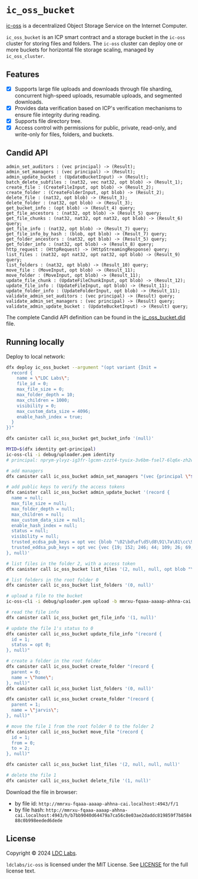 # `ic_oss_bucket`

[ic-oss](https://github.com/ldclabs/ic-oss) is a decentralized Object Storage Service on the Internet Computer.

`ic_oss_bucket` is an ICP smart contract and a storage bucket in the `ic-oss` cluster for storing files and folders. The `ic-oss` cluster can deploy one or more buckets for horizontal file storage scaling, managed by `ic_oss_cluster`.

## Features

- [x] Supports large file uploads and downloads through file sharding, concurrent high-speed uploads, resumable uploads, and segmented downloads.
- [x] Provides data verification based on ICP's verification mechanisms to ensure file integrity during reading.
- [x] Supports file directory tree.
- [x] Access control with permissions for public, private, read-only, and write-only for files, folders, and buckets.

## Candid API

```shell
admin_set_auditors : (vec principal) -> (Result);
admin_set_managers : (vec principal) -> (Result);
admin_update_bucket : (UpdateBucketInput) -> (Result);
batch_delete_subfiles : (nat32, vec nat32, opt blob) -> (Result_1);
create_file : (CreateFileInput, opt blob) -> (Result_2);
create_folder : (CreateFolderInput, opt blob) -> (Result_2);
delete_file : (nat32, opt blob) -> (Result_3);
delete_folder : (nat32, opt blob) -> (Result_3);
get_bucket_info : (opt blob) -> (Result_4) query;
get_file_ancestors : (nat32, opt blob) -> (Result_5) query;
get_file_chunks : (nat32, nat32, opt nat32, opt blob) -> (Result_6) query;
get_file_info : (nat32, opt blob) -> (Result_7) query;
get_file_info_by_hash : (blob, opt blob) -> (Result_7) query;
get_folder_ancestors : (nat32, opt blob) -> (Result_5) query;
get_folder_info : (nat32, opt blob) -> (Result_8) query;
http_request : (HttpRequest) -> (HttpStreamingResponse) query;
list_files : (nat32, opt nat32, opt nat32, opt blob) -> (Result_9) query;
list_folders : (nat32, opt blob) -> (Result_10) query;
move_file : (MoveInput, opt blob) -> (Result_11);
move_folder : (MoveInput, opt blob) -> (Result_11);
update_file_chunk : (UpdateFileChunkInput, opt blob) -> (Result_12);
update_file_info : (UpdateFileInput, opt blob) -> (Result_11);
update_folder_info : (UpdateFolderInput, opt blob) -> (Result_11);
validate_admin_set_auditors : (vec principal) -> (Result) query;
validate_admin_set_managers : (vec principal) -> (Result) query;
validate_admin_update_bucket : (UpdateBucketInput) -> (Result) query;
```

The complete Candid API definition can be found in the [ic_oss_bucket.did](https://github.com/ldclabs/ic-oss/tree/main/src/ic_oss_bucket/ic_oss_bucket.did) file.

## Running locally

Deploy to local network:
```bash
dfx deploy ic_oss_bucket --argument "(opt variant {Init =
  record {
    name = \"LDC Labs\";
    file_id = 0;
    max_file_size = 0;
    max_folder_depth = 10;
    max_children = 1000;
    visibility = 0;
    max_custom_data_size = 4096;
    enable_hash_index = true;
  }
})"

dfx canister call ic_oss_bucket get_bucket_info '(null)'

MYID=$(dfx identity get-principal)
ic-oss-cli -i debug/uploader.pem identity
# principal: nprym-ylvyz-ig3fr-lgcmn-zzzt4-tyuix-3v6bm-fsel7-6lq6x-zh2w7-zqe

# add managers
dfx canister call ic_oss_bucket admin_set_managers "(vec {principal \"$MYID\"; principal \"nprym-ylvyz-ig3fr-lgcmn-zzzt4-tyuix-3v6bm-fsel7-6lq6x-zh2w7-zqe\"})"

# add public keys to verify the access tokens
dfx canister call ic_oss_bucket admin_update_bucket '(record {
  name = null;
  max_file_size = null;
  max_folder_depth = null;
  max_children = null;
  max_custom_data_size = null;
  enable_hash_index = null;
  status = null;
  visibility = null;
  trusted_ecdsa_pub_keys = opt vec {blob "\02\bd\ef\d5\d8\91\7a\81\cc\91\60\ba\19\95\69\d4\47\d9\d4\7e\e6\71\6c\b8\dc\18\aa\d2\be\8c\4c\cd\eb"};
  trusted_eddsa_pub_keys = opt vec {vec {19; 152; 246; 44; 109; 26; 69; 124; 81; 186; 106; 75; 95; 61; 189; 47; 105; 252; 169; 50; 22; 33; 141; 200; 153; 126; 65; 107; 209; 125; 147; 202}};
}, null)'

# list files in the folder 2, with a access token
dfx canister call ic_oss_bucket list_files '(2, null, null, opt blob "\84\44\a1\01\38\2e\a0\58\ac\a7\01\78\1b\61\6a\75\71\34\2d\72\75\61\61\61\2d\61\61\61\61\61\2d\71\61\61\67\61\2d\63\61\69\02\78\3f\7a\37\77\6a\70\2d\76\36\66\65\33\2d\6b\6b\73\75\35\2d\32\36\66\36\34\2d\64\65\64\74\77\2d\6a\37\6e\64\6a\2d\35\37\6f\6e\78\2d\71\67\61\36\63\2d\65\74\35\65\33\2d\6e\6a\78\35\33\2d\74\61\65\03\78\1b\6d\6d\72\78\75\2d\66\71\61\61\61\2d\61\61\61\61\70\2d\61\68\68\6e\61\2d\63\61\69\04\1a\66\8f\ce\68\05\1a\66\8f\c0\58\06\1a\66\8f\c0\58\09\78\18\46\6f\6c\64\65\72\2e\2a\3a\31\20\42\75\63\6b\65\74\2e\52\65\61\64\2e\2a\58\40\52\66\3e\e7\55\7e\99\2c\66\6d\65\56\54\9f\30\a1\2e\aa\56\69\66\b6\c6\e9\75\d7\c9\02\4c\24\1d\5d\7e\83\7d\c1\13\c6\00\91\56\d9\6a\ae\34\c3\a5\c9\b4\99\b3\47\b7\68\54\8d\dd\9c\9a\9b\a0\f9\1a\f5")'

# list folders in the root folder 0
dfx canister call ic_oss_bucket list_folders '(0, null)'

# upload a file to the bucket
ic-oss-cli -i debug/uploader.pem upload -b mmrxu-fqaaa-aaaap-ahhna-cai --file README.md

# read the file info
dfx canister call ic_oss_bucket get_file_info '(1, null)'

# update the file 1's status to 0
dfx canister call ic_oss_bucket update_file_info "(record {
  id = 1;
  status = opt 0;
}, null)"

# create a folder in the root folder
dfx canister call ic_oss_bucket create_folder "(record {
  parent = 0;
  name = \"home\";
}, null)"
dfx canister call ic_oss_bucket list_folders '(0, null)'

dfx canister call ic_oss_bucket create_folder "(record {
  parent = 1;
  name = \"jarvis\";
}, null)"

# move the file 1 from the root folder 0 to the folder 2
dfx canister call ic_oss_bucket move_file "(record {
  id = 1;
  from = 0;
  to = 2;
}, null)"

dfx canister call ic_oss_bucket list_files '(2, null, null, null)'

# delete the file 1
dfx canister call ic_oss_bucket delete_file '(1, null)'
```

Download the file in browser:
- by file id: `http://mmrxu-fqaaa-aaaap-ahhna-cai.localhost:4943/f/1`
- by file hash:  `http://mmrxu-fqaaa-aaaap-ahhna-cai.localhost:4943/h/b7bb9040d64479a7ca56c8e03ae2daddc819859f7b858488c0b998eeded6dede`


## License
Copyright © 2024 [LDC Labs](https://github.com/ldclabs).

`ldclabs/ic-oss` is licensed under the MIT License. See [LICENSE](../../LICENSE-MIT) for the full license text.